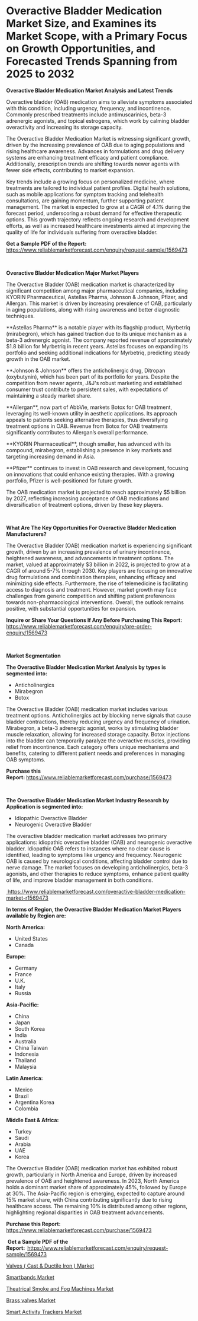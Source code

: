 <p><h1>Overactive Bladder Medication Market Size, and Examines its Market Scope, with a Primary Focus on Growth Opportunities, and Forecasted Trends Spanning from 2025 to 2032</h1></p><p><strong>Overactive Bladder Medication Market Analysis and Latest Trends</strong></p>
<p><p>Overactive bladder (OAB) medication aims to alleviate symptoms associated with this condition, including urgency, frequency, and incontinence. Commonly prescribed treatments include antimuscarinics, beta-3 adrenergic agonists, and topical estrogens, which work by calming bladder overactivity and increasing its storage capacity.</p><p>The Overactive Bladder Medication Market is witnessing significant growth, driven by the increasing prevalence of OAB due to aging populations and rising healthcare awareness. Advances in formulations and drug delivery systems are enhancing treatment efficacy and patient compliance. Additionally, prescription trends are shifting towards newer agents with fewer side effects, contributing to market expansion.</p><p>Key trends include a growing focus on personalized medicine, where treatments are tailored to individual patient profiles. Digital health solutions, such as mobile applications for symptom tracking and telehealth consultations, are gaining momentum, further supporting patient management. The market is expected to grow at a CAGR of 4.1% during the forecast period, underscoring a robust demand for effective therapeutic options. This growth trajectory reflects ongoing research and development efforts, as well as increased healthcare investments aimed at improving the quality of life for individuals suffering from overactive bladder.</p></p>
<p><strong>Get a Sample PDF of the Report:&nbsp;</strong> <a href="https://www.reliablemarketforecast.com/enquiry/request-sample/1569473?utm_campaign=1998&utm_medium=2&utm_source=Github&utm_content=ia&utm_term=25032025&utm_id=overactive-bladder-medication">https://www.reliablemarketforecast.com/enquiry/request-sample/1569473</a></p>
<p>&nbsp;</p>
<p><strong>Overactive Bladder Medication Major Market Players</strong></p>
<p><p>The Overactive Bladder (OAB) medication market is characterized by significant competition among major pharmaceutical companies, including KYORIN Pharmaceutical, Astellas Pharma, Johnson & Johnson, Pfizer, and Allergan. This market is driven by increasing prevalence of OAB, particularly in aging populations, along with rising awareness and better diagnostic techniques.</p><p>**Astellas Pharma** is a notable player with its flagship product, Myrbetriq (mirabegron), which has gained traction due to its unique mechanism as a beta-3 adrenergic agonist. The company reported revenue of approximately $1.8 billion for Myrbetriq in recent years. Astellas focuses on expanding its portfolio and seeking additional indications for Myrbetriq, predicting steady growth in the OAB market.</p><p>**Johnson & Johnson** offers the anticholinergic drug, Ditropan (oxybutynin), which has been part of its portfolio for years. Despite the competition from newer agents, J&J's robust marketing and established consumer trust contribute to persistent sales, with expectations of maintaining a steady market share.</p><p>**Allergan**, now part of AbbVie, markets Botox for OAB treatment, leveraging its well-known utility in aesthetic applications. Its approach appeals to patients seeking alternative therapies, thus diversifying treatment options in OAB. Revenue from Botox for OAB treatments significantly contributes to Allergan’s overall performance.</p><p>**KYORIN Pharmaceutical**, though smaller, has advanced with its compound, mirabegron, establishing a presence in key markets and targeting increasing demand in Asia. </p><p>**Pfizer** continues to invest in OAB research and development, focusing on innovations that could enhance existing therapies. With a growing portfolio, Pfizer is well-positioned for future growth.</p><p>The OAB medication market is projected to reach approximately $5 billion by 2027, reflecting increasing acceptance of OAB medications and diversification of treatment options, driven by these key players.</p></p>
<p>&nbsp;</p>
<p><strong>What Are The Key Opportunities For Overactive Bladder Medication Manufacturers?</strong></p>
<p><p>The Overactive Bladder (OAB) medication market is experiencing significant growth, driven by an increasing prevalence of urinary incontinence, heightened awareness, and advancements in treatment options. The market, valued at approximately $3 billion in 2022, is projected to grow at a CAGR of around 5-7% through 2030. Key players are focusing on innovative drug formulations and combination therapies, enhancing efficacy and minimizing side effects. Furthermore, the rise of telemedicine is facilitating access to diagnosis and treatment. However, market growth may face challenges from generic competition and shifting patient preferences towards non-pharmacological interventions. Overall, the outlook remains positive, with substantial opportunities for expansion.</p></p>
<p><strong>Inquire or Share Your Questions If Any Before Purchasing This Report:</strong> <a href="https://www.reliablemarketforecast.com/enquiry/pre-order-enquiry/1569473?utm_campaign=1998&utm_medium=2&utm_source=Github&utm_content=ia&utm_term=25032025&utm_id=overactive-bladder-medication">https://www.reliablemarketforecast.com/enquiry/pre-order-enquiry/1569473</a></p>
<p>&nbsp;</p>
<p><strong>Market Segmentation</strong></p>
<p><strong>The Overactive Bladder Medication Market Analysis by types is segmented into:</strong></p>
<p><ul><li>Anticholinergics</li><li>Mirabegron</li><li>Botox</li></ul></p>
<p><p>The Overactive Bladder (OAB) medication market includes various treatment options. Anticholinergics act by blocking nerve signals that cause bladder contractions, thereby reducing urgency and frequency of urination. Mirabegron, a beta-3 adrenergic agonist, works by stimulating bladder muscle relaxation, allowing for increased storage capacity. Botox injections into the bladder can temporarily paralyze the overactive muscles, providing relief from incontinence. Each category offers unique mechanisms and benefits, catering to different patient needs and preferences in managing OAB symptoms.</p></p>
<p><strong>Purchase this Report:&nbsp;</strong><a href="https://www.reliablemarketforecast.com/purchase/1569473?utm_campaign=1998&utm_medium=2&utm_source=Github&utm_content=ia&utm_term=25032025&utm_id=overactive-bladder-medication">https://www.reliablemarketforecast.com/purchase/1569473</a></p>
<p>&nbsp;</p>
<p><strong>The Overactive Bladder Medication Market Industry Research by Application is segmented into:</strong></p>
<p><ul><li>Idiopathic Overactive Bladder</li><li>Neurogenic Overactive Bladder</li></ul></p>
<p><p>The overactive bladder medication market addresses two primary applications: idiopathic overactive bladder (OAB) and neurogenic overactive bladder. Idiopathic OAB refers to instances where no clear cause is identified, leading to symptoms like urgency and frequency. Neurogenic OAB is caused by neurological conditions, affecting bladder control due to nerve damage. The market focuses on developing anticholinergics, beta-3 agonists, and other therapies to reduce symptoms, enhance patient quality of life, and improve bladder management in both conditions.</p></p>
<p><a href="https://www.reliablemarketforecast.com/overactive-bladder-medication-market-r1569473?utm_campaign=1998&utm_medium=2&utm_source=Github&utm_content=ia&utm_term=25032025&utm_id=overactive-bladder-medication">&nbsp;https://www.reliablemarketforecast.com/overactive-bladder-medication-market-r1569473</a></p>
<p><strong>In terms of Region, the Overactive Bladder Medication Market Players available by Region are:</strong></p>
<p>
    <p> <strong> North America: </strong>
        <ul>
            <li>United States</li>
            <li>Canada</li>
        </ul>
        </p> 
    <p> <strong> Europe: </strong>
        <ul>
            <li>Germany</li>
            <li>France</li>
            <li>U.K.</li>
            <li>Italy</li>
            <li>Russia</li>
        </ul>
        </p> 
    <p> <strong> Asia-Pacific: </strong>
        <ul>
            <li>China</li>
            <li>Japan</li>
            <li>South Korea</li>
            <li>India</li>
            <li>Australia</li>
            <li>China Taiwan</li>
            <li>Indonesia</li>
            <li>Thailand</li>
            <li>Malaysia</li>
        </ul>
        </p> 
    <p> <strong> Latin America: </strong>
        <ul>
            <li>Mexico</li>
            <li>Brazil</li>
            <li>Argentina Korea</li>
            <li>Colombia</li>
        </ul>
        </p> 
    <p> <strong> Middle East & Africa: </strong>
        <ul>
            <li>Turkey</li>
            <li>Saudi</li>
            <li>Arabia</li>
            <li>UAE</li>
            <li>Korea</li>
        </ul>
    </p>
    </p>
<p><p>The Overactive Bladder (OAB) medication market has exhibited robust growth, particularly in North America and Europe, driven by increased prevalence of OAB and heightened awareness. In 2023, North America holds a dominant market share of approximately 45%, followed by Europe at 30%. The Asia-Pacific region is emerging, expected to capture around 15% market share, with China contributing significantly due to rising healthcare access. The remaining 10% is distributed among other regions, highlighting regional disparities in OAB treatment advancements.</p></p>
<p><strong>Purchase this Report: </strong><a href="https://www.reliablemarketforecast.com/purchase/1569473?utm_campaign=1998&utm_medium=2&utm_source=Github&utm_content=ia&utm_term=25032025&utm_id=overactive-bladder-medication">https://www.reliablemarketforecast.com/purchase/1569473</a></p>
<p>&nbsp;<strong>Get a Sample PDF of the Report:&nbsp;&nbsp;</strong><a href="https://www.reliablemarketforecast.com/enquiry/request-sample/1569473?utm_campaign=1998&utm_medium=2&utm_source=Github&utm_content=ia&utm_term=25032025&utm_id=overactive-bladder-medication">https://www.reliablemarketforecast.com/enquiry/request-sample/1569473</a></p>
<p><strong></strong></p>
<p><p><a href="https://github.com/ssaradulai/Market-Research-Report-List-1/blob/main/valves-cast-ductile-iron-market.md?utm_campaign=1998&utm_medium=2&utm_source=Github&utm_content=ia&utm_term=25032025&utm_id=overactive-bladder-medication">Valves ( Cast & Ductile Iron ) Market</a></p><p><a href="https://github.com/janotjuljo/Market-Research-Report-List-1/blob/main/smartbands-market.md?utm_campaign=1998&utm_medium=2&utm_source=Github&utm_content=ia&utm_term=25032025&utm_id=overactive-bladder-medication">Smartbands Market</a></p><p><a href="https://github.com/dukerghostki/Market-Research-Report-List-1/blob/main/theatrical-smoke-and-fog-machines-market.md?utm_campaign=1998&utm_medium=2&utm_source=Github&utm_content=ia&utm_term=25032025&utm_id=overactive-bladder-medication">Theatrical Smoke and Fog Machines Market</a></p><p><a href="https://github.com/keohannchavo/Market-Research-Report-List-1/blob/main/brass-valves-market.md?utm_campaign=1998&utm_medium=2&utm_source=Github&utm_content=ia&utm_term=25032025&utm_id=overactive-bladder-medication">Brass valves Market</a></p><p><a href="https://github.com/taveyasenay/Market-Research-Report-List-1/blob/main/smart-activity-trackers-market.md?utm_campaign=1998&utm_medium=2&utm_source=Github&utm_content=ia&utm_term=25032025&utm_id=overactive-bladder-medication">Smart Activity Trackers Market</a></p></p>